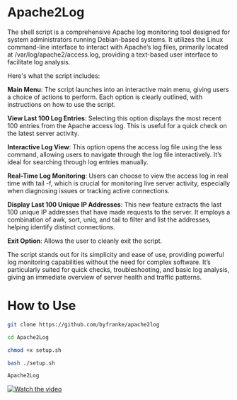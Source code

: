 # Apache2Log

The shell script is a comprehensive Apache log monitoring tool designed for system administrators running Debian-based systems. It utilizes the Linux command-line interface to interact with Apache’s log files, primarily located at /var/log/apache2/access.log, providing a text-based user interface to facilitate log analysis.

Here's what the script includes:

**Main Menu**: The script launches into an interactive main menu, giving users a choice of actions to perform. Each option is clearly outlined, with instructions on how to use the script.

**View Last 100 Log Entries**: Selecting this option displays the most recent 100 entries from the Apache access log. This is useful for a quick check on the latest server activity.

**Interactive Log View**: This option opens the access log file using the less command, allowing users to navigate through the log file interactively. It’s ideal for searching through log entries manually.

**Real-Time Log Monitoring**: Users can choose to view the access log in real time with tail -f, which is crucial for monitoring live server activity, especially when diagnosing issues or tracking active connections.

**Display Last 100 Unique IP Addresses**: This new feature extracts the last 100 unique IP addresses that have made requests to the server. It employs a combination of awk, sort, uniq, and tail to filter and list the addresses, helping identify distinct connections.

**Exit Option**: Allows the user to cleanly exit the script.

The script stands out for its simplicity and ease of use, providing powerful log monitoring capabilities without the need for complex software. It’s particularly suited for quick checks, troubleshooting, and basic log analysis, giving an immediate overview of server health and traffic patterns.

# How to Use

```bash
git clone https://github.com/byfranke/apache2log
```
```bash
cd Apache2Log
```
```bash
chmod +x setup.sh
```
```bash
bash ./setup.sh
```
```bash
Apache2Log
```

[![Watch the video](https://img.youtube.com/vi/Zy9z5GWk6co/maxresdefault.jpg)](https://www.youtube.com/watch?v=Zy9z5GWk6co)
